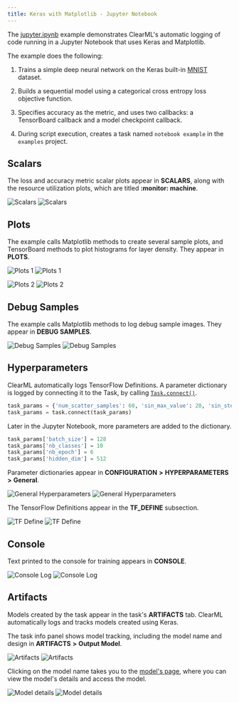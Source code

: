```yaml
---
title: Keras with Matplotlib - Jupyter Notebook
---
```


The [jupyter.ipynb](https://github.com/clearml/clearml/blob/master/examples/frameworks/keras/jupyter.ipynb) example 
demonstrates ClearML's automatic logging of code running in a Jupyter Notebook that uses Keras and Matplotlib. 

The example does the following: 
1. Trains a simple deep neural network on the Keras built-in [MNIST](https://keras.io/api/datasets/mnist/#load_data-function) 
   dataset.
1. Builds a sequential model using a categorical cross entropy loss objective function. 
   
1. Specifies accuracy as the metric, and uses two callbacks: a TensorBoard callback and a model checkpoint callback. 
   
1. During script execution, creates a task named `notebook example` in the `examples` project.

## Scalars

The loss and accuracy metric scalar plots appear in **SCALARS**, along with the resource utilization plots, which are titled **:monitor: machine**.

![Scalars](../../../img/examples_keras_jupyter_08.png#light-mode-only)
![Scalars](../../../img/examples_keras_jupyter_08_dark.png#dark-mode-only)

## Plots

The example calls Matplotlib methods to create several sample plots, and TensorBoard methods to plot histograms for layer density. 
They appear in **PLOTS**.

![Plots 1](../../../img/examples_keras_jupyter_03.png#light-mode-only)
![Plots 1](../../../img/examples_keras_jupyter_03_dark.png#dark-mode-only)

![Plots 2](../../../img/examples_keras_jupyter_03a.png#light-mode-only)
![Plots 2](../../../img/examples_keras_jupyter_03a_dark.png#dark-mode-only)

## Debug Samples

The example calls Matplotlib methods to log debug sample images. They appear in **DEBUG SAMPLES**.

![Debug Samples](../../../img/examples_keras_jupyter_04.png#light-mode-only)
![Debug Samples](../../../img/examples_keras_jupyter_04_dark.png#dark-mode-only)

## Hyperparameters

ClearML automatically logs TensorFlow Definitions. A parameter dictionary is logged by connecting it to the Task, by 
calling [`Task.connect()`](../../../references/sdk/task.md#connect). 

```python
task_params = {'num_scatter_samples': 60, 'sin_max_value': 20, 'sin_steps': 30}
task_params = task.connect(task_params)
```
Later in the Jupyter Notebook, more parameters are added to the dictionary.

```python
task_params['batch_size'] = 128
task_params['nb_classes'] = 10
task_params['nb_epoch'] = 6
task_params['hidden_dim'] = 512
```

Parameter dictionaries appear in **CONFIGURATION** **>** **HYPERPARAMETERS** **>** **General**.

![General Hyperparameters](../../../img/examples_keras_jupyter_20.png#light-mode-only)
![General Hyperparameters](../../../img/examples_keras_jupyter_20_dark.png#dark-mode-only)

The TensorFlow Definitions appear in the **TF_DEFINE** subsection.

![TF Define](../../../img/examples_keras_jupyter_21.png#light-mode-only)
![TF Define](../../../img/examples_keras_jupyter_21_dark.png#dark-mode-only)

## Console

Text printed to the console for training appears in **CONSOLE**.

![Console Log](../../../img/examples_keras_jupyter_07.png#light-mode-only)
![Console Log](../../../img/examples_keras_jupyter_07_dark.png#dark-mode-only)

## Artifacts

Models created by the task appear in the task's **ARTIFACTS** tab. ClearML automatically logs and tracks models
created using Keras.

The task info panel shows model tracking, including the model name and design in **ARTIFACTS** **>** **Output Model**.

![Artifacts](../../../img/examples_keras_jupyter_23.png#light-mode-only)
![Artifacts](../../../img/examples_keras_jupyter_23_dark.png#dark-mode-only)

Clicking on the model name takes you to the [model's page](../../../webapp/webapp_model_viewing.md), where you can view 
the model's details and access the model.

![Model details](../../../img/examples_keras_jupyter_24.png#light-mode-only)
![Model details](../../../img/examples_keras_jupyter_24_dark.png#dark-mode-only)